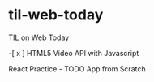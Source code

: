 # til-web-today
TIL on Web Today

 -[ x ] HTML5 Video API with Javascript
 
React Practice - TODO App from Scratch


